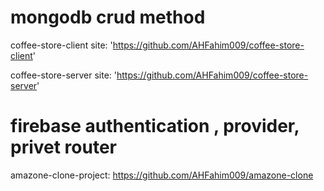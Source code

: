 # mongodb crud method

 coffee-store-client site:
'https://github.com/AHFahim009/coffee-store-client'

 coffee-store-server site:
'https://github.com/AHFahim009/coffee-store-server'

# firebase authentication , provider, privet router
amazone-clone-project:
https://github.com/AHFahim009/amazone-clone

